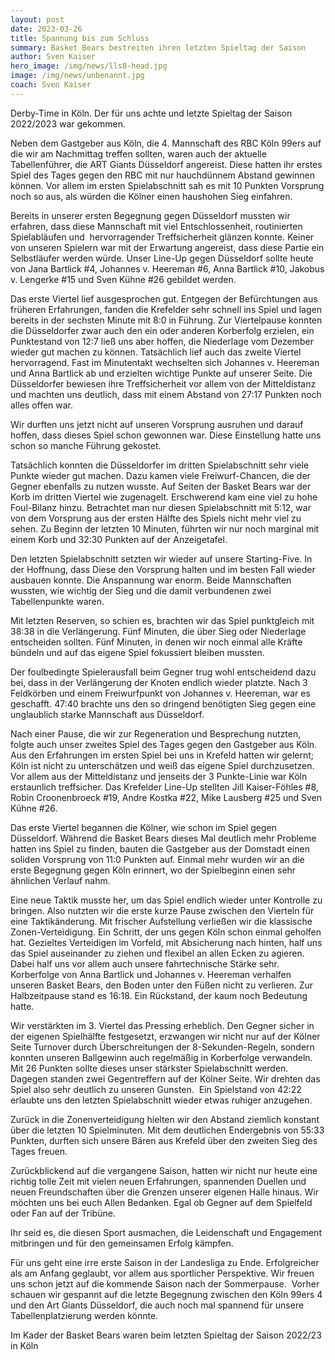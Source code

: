 ```yaml
---
layout: post
date: 2023-03-26
title: Spannung bis zum Schluss
summary: Basket Bears bestreiten ihren letzten Spieltag der Saison
author: Sven Kaiser
hero_image: /img/news/lls8-head.jpg
image: /img/news/unbenannt.jpg
coach: Sven Kaiser
---
```

Derby-Time in Köln. Der für uns achte und letzte Spieltag der Saison 2022/2023 war gekommen. 

Neben dem Gastgeber aus Köln, die 4. Mannschaft des RBC Köln 99ers auf die wir am Nachmittag treffen sollten, waren auch der aktuelle Tabellenführer, die ART Giants Düsseldorf angereist. Diese hatten ihr erstes Spiel des Tages gegen den RBC mit nur hauchdünnem Abstand gewinnen können. Vor allem im ersten Spielabschnitt sah es mit 10 Punkten Vorsprung noch so aus, als würden die Kölner einen haushohen Sieg einfahren.

Bereits in unserer ersten Begegnung gegen Düsseldorf mussten wir erfahren, dass diese Mannschaft mit viel Entschlossenheit, routinierten Spielabläufen und  hervorragender Treffsicherheit glänzen konnte. Keiner von unseren Spielern war mit der Erwartung angereist, dass diese Partie ein Selbstläufer werden würde. Unser Line-Up gegen Düsseldorf sollte heute von Jana Bartlick #4, Johannes v. Heereman #6, Anna Bartlick #10, Jakobus v. Lengerke #15 und Sven Kühne #26 gebildet werden.

Das erste Viertel lief ausgesprochen gut. Entgegen der Befürchtungen aus früheren Erfahrungen, fanden die Krefelder sehr schnell ins Spiel und lagen bereits in der sechsten Minute mit 8:0 in Führung. Zur Viertelpause konnten die Düsseldorfer zwar auch den ein oder anderen Korberfolg erzielen, ein Punktestand von 12:7 ließ uns aber hoffen, die Niederlage vom Dezember wieder gut machen zu können. Tatsächlich lief auch das zweite Viertel hervorragend. Fast im Minutentakt wechselten sich Johannes v. Heereman und Anna Bartlick ab und erzielten wichtige Punkte auf unserer Seite. Die Düsseldorfer bewiesen ihre Treffsicherheit vor allem von der Mitteldistanz und machten uns deutlich, dass mit einem Abstand von 27:17 Punkten noch alles offen war.

Wir durften uns jetzt nicht auf unseren Vorsprung ausruhen und darauf hoffen, dass dieses Spiel schon gewonnen war. Diese Einstellung hatte uns schon so manche Führung gekostet.

Tatsächlich konnten die Düsseldorfer im dritten Spielabschnitt sehr viele Punkte wieder gut machen. Dazu kamen viele Freiwurf-Chancen, die der Gegner ebenfalls zu nutzen wusste. Auf Seiten der Basket Bears war der Korb im dritten Viertel wie zugenagelt. Erschwerend kam eine viel zu hohe Foul-Bilanz hinzu. Betrachtet man nur diesen Spielabschnitt mit 5:12, war von dem Vorsprung aus der ersten Hälfte des Spiels nicht mehr viel zu sehen. Zu Beginn der letzten 10 Minuten, führten wir nur noch marginal mit einem Korb und 32:30 Punkten auf der Anzeigetafel.

Den letzten Spielabschnitt setzten wir wieder auf unsere Starting-Five. In der Hoffnung, dass Diese den Vorsprung halten und im besten Fall wieder ausbauen konnte. Die Anspannung war enorm. Beide Mannschaften wussten, wie wichtig der Sieg und die damit verbundenen zwei Tabellenpunkte waren.

Mit letzten Reserven, so schien es, brachten wir das Spiel punktgleich mit 38:38 in die Verlängerung. Fünf Minuten, die über Sieg oder Niederlage entscheiden sollten. Fünf Minuten, in denen wir noch einmal alle Kräfte bündeln und auf das eigene Spiel fokussiert bleiben mussten.

Der foulbedingte Spielerausfall beim Gegner trug wohl entscheidend dazu bei, dass in der Verlängerung der Knoten endlich wieder platzte. Nach 3 Feldkörben und einem Freiwurfpunkt von Johannes v. Heereman, war es geschafft. 47:40 brachte uns den so dringend benötigten Sieg gegen eine unglaublich starke Mannschaft aus Düsseldorf.

Nach einer Pause, die wir zur Regeneration und Besprechung nutzten, folgte auch unser zweites Spiel des Tages gegen den Gastgeber aus Köln. Aus den Erfahrungen im ersten Spiel bei uns in Krefeld hatten wir gelernt; Köln ist nicht zu unterschätzen und weiß das eigene Spiel durchzusetzen. Vor allem aus der Mitteldistanz und jenseits der 3 Punkte-Linie war Köln erstaunlich treffsicher. Das Krefelder Line-Up stellten Jill Kaiser-Föhles #8, Robin Croonenbroeck #19, Andre Kostka #22, Mike Lausberg #25 und Sven Kühne #26.

Das erste Viertel begannen die Kölner, wie schon im Spiel gegen Düsseldorf. Während die Basket Bears dieses Mal deutlich mehr Probleme hatten ins Spiel zu finden, bauten die Gastgeber aus der Domstadt einen soliden Vorsprung von 11:0 Punkten auf. Einmal mehr wurden wir an die erste Begegnung gegen Köln erinnert, wo der Spielbeginn einen sehr ähnlichen Verlauf nahm.

Eine neue Taktik musste her, um das Spiel endlich wieder unter Kontrolle zu bringen. Also nutzten wir die erste kurze Pause zwischen den Vierteln für eine Taktikänderung. Mit frischer Aufstellung verließen wir die klassische Zonen-Verteidigung. Ein Schritt, der uns gegen Köln schon einmal geholfen hat. Gezieltes Verteidigen im Vorfeld, mit Absicherung nach hinten, half uns das Spiel auseinander zu ziehen und flexibel an allen Ecken zu agieren. Dabei half uns vor allem auch unsere fahrtechnische Stärke sehr. Korberfolge von Anna Bartlick und Johannes v. Heereman verhalfen unseren Basket Bears, den Boden unter den Füßen nicht zu verlieren. Zur Halbzeitpause stand es 16:18. Ein Rückstand, der kaum noch Bedeutung hatte.

Wir verstärkten im 3. Viertel das Pressing erheblich. Den Gegner sicher in der eigenen Spielhälfte festgesetzt, erzwangen wir nicht nur auf der Kölner Seite Turnover durch Überschreitungen der 8-Sekunden-Regeln, sondern konnten unseren Ballgewinn auch regelmäßig in Korberfolge verwandeln. Mit 26 Punkten sollte dieses unser stärkster Spielabschnitt werden. Dagegen standen zwei Gegentreffern auf der Kölner Seite. Wir drehten das Spiel also sehr deutlich zu unseren Gunsten.  Ein Spielstand von 42:22 erlaubte uns den letzten Spielabschnitt wieder etwas ruhiger anzugehen.

Zurück in die Zonenverteidigung hielten wir den Abstand ziemlich konstant über die letzten 10 Spielminuten. Mit dem deutlichen Endergebnis von 55:33 Punkten, durften sich unsere Bären aus Krefeld über den zweiten Sieg des Tages freuen.

Zurückblickend auf die vergangene Saison, hatten wir nicht nur heute eine richtig tolle Zeit mit vielen neuen Erfahrungen, spannenden Duellen und neuen Freundschaften über die Grenzen unserer eigenen Halle hinaus. Wir möchten uns bei euch Allen Bedanken. Egal ob Gegner auf dem Spielfeld oder Fan auf der Tribüne.

Ihr seid es, die diesen Sport ausmachen, die Leidenschaft und Engagement mitbringen und für den gemeinsamen Erfolg kämpfen.



Für uns geht eine irre erste Saison in der Landesliga zu Ende. Erfolgreicher als am Anfang geglaubt, vor allem aus sportlicher Perspektive. Wir freuen uns schon jetzt auf die kommende Saison nach der Sommerpause.  Vorher schauen wir gespannt auf die letzte Begegnung zwischen den Köln 99ers 4 und den Art Giants Düsseldorf, die auch noch mal spannend für unsere Tabellenplatzierung werden könnte.

Im Kader der Basket Bears waren beim letzten Spieltag der Saison 2022/23 in Köln